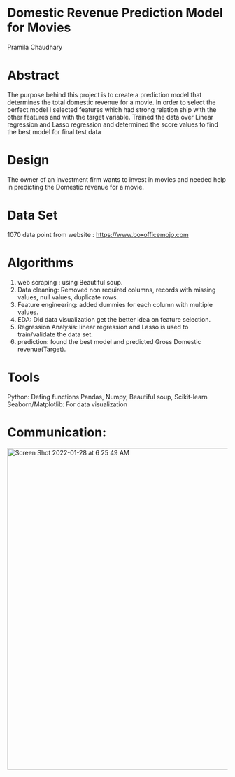 # Domestic Revenue Prediction Model for Movies
Pramila Chaudhary
# Abstract
The purpose behind this project is to create a prediction model that determines the total domestic revenue for a movie. 
In order to select the perfect model I selected features which had strong relation ship with the other features and with the target variable. 
Trained the data over Linear regression and Lasso regression and determined the score values to find the best model for  final test data

# Design
The owner of an investment firm wants to invest in movies and needed help in predicting the Domestic revenue for a movie.

# Data Set
  1070 data point from website : https://www.boxofficemojo.com

# Algorithms
  1. web scraping : using Beautiful soup.
  2. Data cleaning: Removed non required columns, records with missing values, null values, duplicate rows.
  3. Feature engineering: added dummies for each column with multiple values.
  4. EDA: Did data visualization get the better idea on feature selection.
  5. Regression Analysis: linear regression and Lasso is used to train/validate the data set.
  6. prediction: found the best model and predicted Gross Domestic revenue(Target).


# Tools
Python: Defing functions
Pandas, Numpy, Beautiful soup, Scikit-learn 
Seaborn/Matplotlib: For data visualization

# Communication:

<img width="736" alt="Screen Shot 2022-01-28 at 6 25 49 AM" src="https://user-images.githubusercontent.com/89863226/151563756-da4ee14e-5626-4e95-9890-d4e0d633965d.png">
